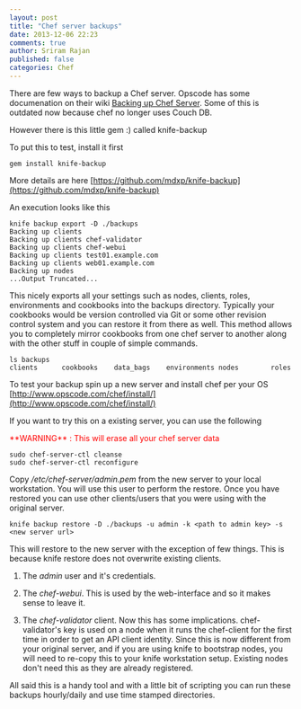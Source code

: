```yaml
---
layout: post
title: "Chef server backups"
date: 2013-12-06 22:23
comments: true
author: Sriram Rajan
published: false
categories: Chef
---
```


There are few ways to backup a Chef server. Opscode has some documenation on their wiki [Backing up Chef Server](https://wiki.opscode.com/display/chef/Backing+Up+Chef+Server). Some of this is outdated now because chef no longer uses Couch DB.

However there is this little gem :) called knife-backup

To put this to test, install it first

    gem install knife-backup

More details are here [https://github.com/mdxp/knife-backup](https://github.com/mdxp/knife-backup)

An execution looks like this 

    knife backup export -D ./backups 
    Backing up clients
    Backing up clients chef-validator
    Backing up clients chef-webui
    Backing up clients test01.example.com
    Backing up clients web01.example.com
    Backing up nodes
    ...Output Truncated...


This nicely exports all your settings such as nodes, clients, roles, environments and cookbooks into the backups directory. Typically your cookbooks would be version controlled via Git or some other revision control system and you can restore it from there as well. This method allows you to completely mirror cookbooks from one chef server to another along with the other stuff in couple of simple commands.

    ls backups
    clients      cookbooks    data_bags    environments nodes        roles


To test your backup spin up a new server and install chef per your OS [http://www.opscode.com/chef/install/](http://www.opscode.com/chef/install/)

If you want to try this on a existing server, you can use the following

<p style="color:red;">**WARNING** : This will erase all your chef server data </p>
        
    sudo chef-server-ctl cleanse
    sudo chef-server-ctl reconfigure

Copy _/etc/chef-server/admin.pem_ from the new server to your local workstation. You will use this user to perform the restore. Once you have restored you can use other clients/users that you were using with the original server. 

    knife backup restore -D ./backups -u admin -k <path to admin key> -s  <new server url>

This will restore to the new server with the exception of few things. This is because knife restore does not overwrite existing clients.

 1. The _admin_ user and it's credentials.

 2. The _chef-webui_. This is used by the web-interface and so it makes sense to leave it.
 
 3. The _chef-validator_ client. Now this has some implications. chef-validator's key is used on a node when it runs the chef-client for the first time in order to get an API client identity. Since this is now different from your original server, and if you are using knife to bootstrap nodes,  you will need to re-copy this to your knife workstation setup.  Existing nodes don't need this as they are already registered.

All said this is a handy tool and with a little bit of scripting you can run these backups hourly/daily and use time stamped directories. 



